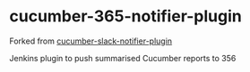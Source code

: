 # cucumber-365-notifier-plugin
Forked from [cucumber-slack-notifier-plugin](https://github.com/jenkinsci/cucumber-slack-notifier-plugin)

Jenkins plugin to push summarised Cucumber reports to 356

